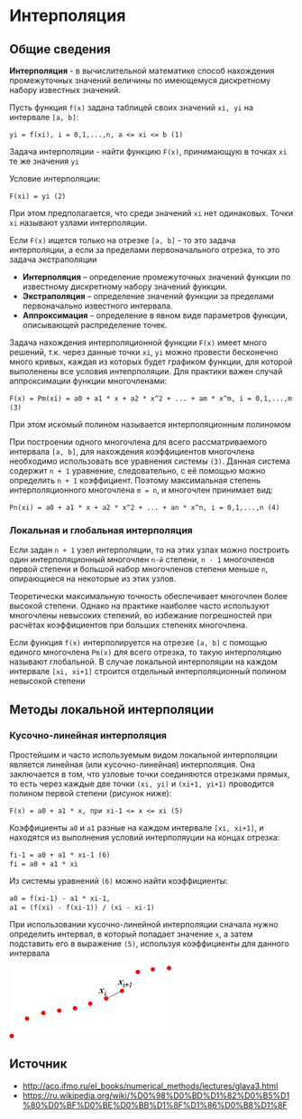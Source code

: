 # Интерполяция

## Общие сведения

**Интерполяция** - в вычислительной математике способ нахождения промежуточных значений величины по имеющемуся дискретному набору известных значений.

Пусть функция `f(x)` задана таблицей своих значений `xi, yi` на интервале `[a, b]`:

```
yi = f(xi), i = 0,1,...,n, a <= xi <= b (1)
```

Задача интерполяции - найти функцию `F(x)`, принимающую в точках `xi` те же значения `yi`

Условие интерполяции:

```
F(xi) = yi (2)
```

При этом предполагается, что среди значений `xi` нет одинаковых. Точки `xi` называют узлами интерполяции.

Если `F(x)` ищется только на отрезке `[a, b]` - то это задача интерполяции, а если за пределами первоначального отрезка, то это задача экстраполяции

* __Интерполяция__ – определение промежуточных значений функции по известному дискретному набору значений функции.
* __Экстраполяция__ – определение значений функции за пределами первоначально известного интервала.
* __Аппроксимация__ – определение в явном виде параметров функции, описывающей распределение точек.

Задача нахождения интерполяционной функции `F(x)` имеет много решений, т.к. через данные точки `xi`, `yi` можно провести бесконечно много кривых, каждая из которых будет графиком функции, для которой выполенены все условия интепрполяции. Для практики важен случай аппроксимации функции многочленами:

```
F(x) = Pm(xi) = a0 + a1 * x + a2 * x^2 + ... + am * x^m, i = 0,1,...,m (3)
```

При этом искомый полином называется интерполяционным полиномом

При построении одного многочлена для всего рассматриваемого интервала `[a, b]`, для нахождения коэффициентов многочлена необходимо использовать все уравнения системы `(3)`. Данная система содержит `n + 1` уравнение, следовательно, с её помощью можно определить `n + 1` коэффициент. Поэтому максимальная степень интерполяционного многочлена `m = n`, и многочлен принимает вид:

```
Pn(xi) = a0 + a1 * x + a2 * x^2 + ... + an * x^n, i = 0,1,...,n (4)
```

### Локальная и глобальная интерполяция

Если задан `n + 1` узел интерполяции, то на этих узлах можно построить один интерполяционный многочлен `n-й` степени, `n - 1` многочленов первой степени и большой набор многочленов степени меньше `n`, опирающиеся на некоторые из этих узлов.

Теоретически максимальную точность обеспечивает многочлен более высокой степени. Однако на практике наиболее часто используют многочлены невысоких степений, во избежание погрешностей при расчётах коэффициентов при больших степенях многочлена.

Если функция `f(x)` интерполируется на отрезке `[a, b]` с помощью единого многочлена `Pm(x)` для всего отрезка, то такую интерполяцию называют глобальной. В случае локальной интерполяции на каждом интервале `[xi, xi+1]` строится отдельный интерполяционный полином невысокой степени

## Методы локальной интерполяции

### Кусочно-линейная интерполяция

Простейшим и часто используемым видом локальной интерполяции является линейная (или кусочно-линейная) интерполяция. Она заключается в том, что узловые точки соединяются отрезками прямых, то есть через каждые две точки `(xi, yi)` и `(xi+1, yi+1)` проводится полином первой степени (рисунок ниже):

```
F(x) = a0 + a1 * x, при xi-1 <= x <= xi (5)
```

Коэффициенты `a0` и `a1` разные на каждом интервале `[xi, xi+1]`, и находятся из выполнения условий интерполяуции на концах отрезка:

```
fi-1 = a0 + a1 * xi-1 (6)
fi = a0 + a1 * xi
```

Из системы уравнений `(6)` можно найти коэффициенты:

```
a0 = f(xi-1) - a1 * xi-1, 
a1 = (f(xi) - f(xi-1)) / (xi - xi-1)
```

При использовании кусочно-линейной интерполяции сначала нужно определить интервал, в который попадает значение `x`, а затем подставить его в выражение `(5)`, используя коэффициенты для данного интервала

![Кусочно-линейная интерполяция](/10/img1.png)

## Источник

* http://aco.ifmo.ru/el_books/numerical_methods/lectures/glava3.html
* https://ru.wikipedia.org/wiki/%D0%98%D0%BD%D1%82%D0%B5%D1%80%D0%BF%D0%BE%D0%BB%D1%8F%D1%86%D0%B8%D1%8F